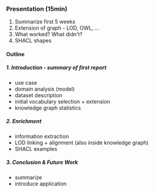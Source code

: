 ### Presentation (15min)
1. Summarize first 5 weeks
2. Extension of graph - LOD, OWL, ...
3. What worked? What didn't?
4. SHACL shapes

#### Outline

##### 1. Introduction - summary of first report
- use case
- domain analysis (model)
- dataset description
- initial vocabulary selection + extension
- knowledge graph statistics

##### 2. Enrichment
- information extraction
- LOD linking + alignment (also inside knowledge graph)
- SHACL examples

##### 3. Conclusion & Future Work
- summarize
- introduce application
